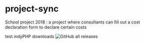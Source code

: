 # project-sync
School project 2018 : a project where consultants can fill out a cost declaration form to declare certain costs

test indyPHP downloads
![GitHub all releases](https://img.shields.io/github/downloads/timdanielscode/IndyPHP/total?color=blue&logo=Github&style=flat-square)
